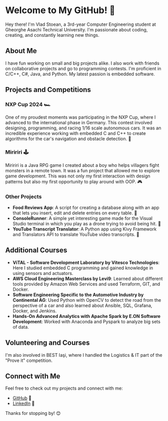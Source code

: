 # Welcome to My GitHub! 🎉

Hey there! I'm Vlad Stoean, a 3rd-year Computer Engineering student at Gheorghe Asachi Technical University. I'm passionate about coding, creating, and constantly learning new things.

## About Me

I have fun working on small and big projects alike. I also work with friends on collaborative projects and go to programming contests. I'm proficient in C/C++, C#, Java, and Python. My latest passion is embedded software.

## Projects and Competitions

### NXP Cup 2024 🏎️
One of my proudest moments was participating in the NXP Cup, where I advanced to the international phase in Germany. This contest involved designing, programming, and racing 1/16 scale autonomous cars. It was an incredible experience working with embedded C and C++ to create algorithms for the car's navigation and obstacle detection. 🏁

### Miririri 🕹️
Miririri is a Java RPG game I created about a boy who helps villagers fight monsters in a remote town. It was a fun project that allowed me to explore game development. This was not only my first interaction with design patterns but also my first opportunity to play around with OOP. 🎮

### Other Projects
- **Food Reviews App**: A script for creating a database along with an app that lets you insert, edit and delete entries on every table. 🍔
- **ConsoleRunner**: A simple yet interesting game made for the Visual Studio terminal in which you play as a drone trying to avoid being hit. 🎲
- **YouTube Transcript Translator**: A Python app using Kivy Framework and Translators API to translate YouTube video transcripts. 🎥

## Additional Courses
- **ViTAL - Software Development Laboratory by Vitesco Technologies**: Here I studied embedded C programming and gained knowledge in using sensors and actuators.
- **AWS Cloud Engineering Masterclass by Levi9**: Learned about different tools provided by Amazon Web Services and used Terraform, GIT, and Docker.
- **Software Engineering Specific to the Automotive Industry by Continental AG**: Used Python with OpenCV to detect the road from the perspective of a car and also learned about Ansible, SQL, Grafana, Docker, and Jenkins.
- **Hands-On Advanced Analytics with Apache Spark by E.ON Software Development**: Worked with Anaconda and Pyspark to analyze big sets of data.

## Volunteering and Courses
I'm also involved in BEST Iaşi, where I handled the Logistics & IT part of the "Prove it" competition.

## Connect with Me
Feel free to check out my projects and connect with me:
- [GitHub](https://github.com/VladKnows) 🌟
- [LinkedIn](https://www.linkedin.com/in/vlad-stoean-69364b208/) 💼

Thanks for stopping by! 😊
